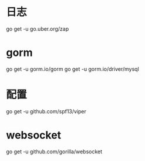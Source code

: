 # 日志
go get -u go.uber.org/zap

# gorm
go get -u gorm.io/gorm
go get -u gorm.io/driver/mysql

# 配置
go get -u github.com/spf13/viper

# websocket
go get -u github.com/gorilla/websocket